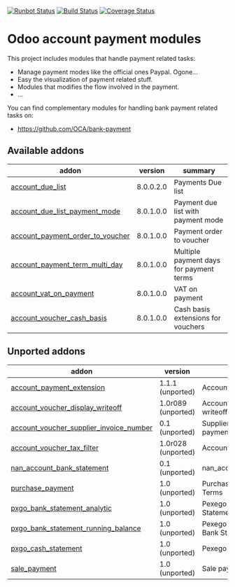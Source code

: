 [![Runbot Status](https://runbot.odoo-community.org/runbot/badge/flat/96/8.0.svg)](https://runbot.odoo-community.org/runbot/repo/github-com-oca-account-payment-96)
[![Build Status](https://travis-ci.org/OCA/account-payment.svg?branch=8.0)](https://travis-ci.org/OCA/account-payment)
[![Coverage Status](https://coveralls.io/repos/OCA/account-payment/badge.png?branch=8.0)](https://coveralls.io/r/OCA/account-payment?branch=8.0)

Odoo account payment modules
============================

This project includes modules that handle payment related tasks:

* Manage payment modes like the official ones Paypal. Ogone...
* Easy the visualization of payment related stuff.
* Modules that modifies the flow involved in the payment.
* ...

You can find complementary modules for handling bank payment related tasks on:

 * https://github.com/OCA/bank-payment
 
[//]: # (addons)
Available addons
----------------
addon | version | summary
--- | --- | ---
[account_due_list](account_due_list/) | 8.0.0.2.0 | Payments Due list
[account_due_list_payment_mode](account_due_list_payment_mode/) | 8.0.1.0.0 | Payment due list with payment mode
[account_payment_order_to_voucher](account_payment_order_to_voucher/) | 8.0.1.0.0 | Payment order to voucher
[account_payment_term_multi_day](account_payment_term_multi_day/) | 8.0.1.0.0 | Multiple payment days for payment terms
[account_vat_on_payment](account_vat_on_payment/) | 8.0.1.0.0 | VAT on payment
[account_voucher_cash_basis](account_voucher_cash_basis/) | 8.0.1.0.0 | Cash basis extensions for vouchers

Unported addons
---------------
addon | version | summary
--- | --- | ---
[account_payment_extension](account_payment_extension/) | 1.1.1 (unported) | Account Payment Extension
[account_voucher_display_writeoff](account_voucher_display_writeoff/) | 1.0r089 (unported) | Account voucher display writeoff
[account_voucher_supplier_invoice_number](account_voucher_supplier_invoice_number/) | 0.1 (unported) | Supplier invoice number in payment vouchers
[account_voucher_tax_filter](account_voucher_tax_filter/) | 1.0r028 (unported) | Account voucher tax filter
[nan_account_bank_statement](nan_account_bank_statement/) | 0.1 (unported) | nan_account_bank_statement
[purchase_payment](purchase_payment/) | 1.0 (unported) | Purchase Payment Type and Terms
[pxgo_bank_statement_analytic](pxgo_bank_statement_analytic/) | 1.0 (unported) | Pexego - Analytic in Bank Statements
[pxgo_bank_statement_running_balance](pxgo_bank_statement_running_balance/) | 1.0 (unported) | Pexego - Running balance in Bank Statements
[pxgo_cash_statement](pxgo_cash_statement/) | 1.0 (unported) | Pexego - Cash Statements
[sale_payment](sale_payment/) | 1.0 (unported) | Sale payment type

[//]: # (end addons)
